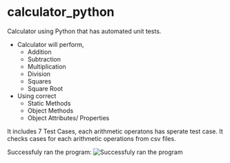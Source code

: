 # calculator_python

Calculator using Python that has automated unit tests.
* Calculator will perform,
  * Addition
  * Subtraction
  * Multiplication
  * Division
  * Squares
  * Square Root
* Using correct
  * Static Methods
  * Object Methods
  * Object Attributes/ Properties

It includes 7 Test Cases, each arithmetic operatons has sperate test case.
It checks cases for each arithmetic operations from csv files. 

Successfuly ran the program: 
![Successfuly ran the program](https://github.com/devshah2806/calculator_python/blob/master/Image/Project_1.PNG "Screenshot")
